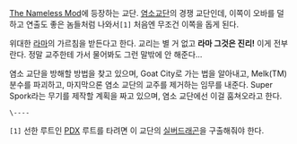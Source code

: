 [The Nameless Mod](The%20Nameless%20Mod.md)에 등장하는 교단. [염소교단](%EC%97%BC%EC%86%8C%20%EA%B5%90%EB%8B%A8.md)의 경쟁 교단인데, 이쪽이 오바를 덜 하고 연출도
좋은 놈들처럼 나와서`[1]` 처음엔 무조건 이쪽을 돕게 된다.

위대한 [라마](%EB%9D%BC%EB%A7%88.md)의 가르침을 받든다고 한다. 교리는 별 거 없고 **라마 그것은 진리!** 이게
전부란다. 정말 교주한테 가서 물어봐도 그런 말밖에 안 해준다...

염소 교단을 방해할 방법을 찾고 있으며, Goat City로 가는 법을 알아내고, Melk(TM) 분수를 파괴하고, 마지막으론 염소 교단의
교주를 제거하는 임무를 내준다. Super Spork라는 무기를 제작할 계획을 짜고 있으며, 염소 교단에선 이걸 훔쳐오라고 한다.  

`\----`

`[1]` 선한 루트인 [PDX](PDX.md) 루트를 타려면 이 교단의 [실버드래곤](%EC%8B%A4%EB%B2%84%20%EB%93%9C%EB%9E%98%EA%B3%A4.md)을 구출해줘야 한다.

